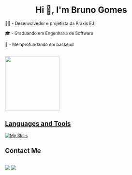 <h1 align="center"> Hi 👋, I'm Bruno Gomes </h1>
   
   <!-- p>👨‍💻 Desenvolvedor da <a href="" target="blank_">Quyro Tech</a></p>  -->

   <!-- <p>💼 CEO da <a href="" target="blank_"></a></p>  -->

   <!-- <p>⚙ Membro da <a href="" target="blank_">LAIA</a></p>  -->

   <p>👨‍💻 - Desenvolvedor e projetista da Praxis EJ</p>
   
   <p>🎓 - Graduando em Engenharia de Software<br></p>

   <p>📒 - Me aprofundando em backend</p>

   <!-- <p>🔠 <a href="">C1 Advanced English Level</a></p> -->

<br>

<div>
   <a href="https://github.com/brunocmg">
   <!-- <img height="180em" src="https://github-readme-stats.vercel.app/api?username=brunocmg&show_icons=true&theme=dracula"/> -->
   <img height="180em" src="https://github-readme-stats.vercel.app/api/top-langs/?username=brunocmg&layout=compact&langs_count=16&theme=dracula"/>
</div>

<h2>Languages ​​and Tools</h2>

[![My Skills](https://skillicons.dev/icons?i=nodejs,express,npm,js,python,mysql,mongodb,git,github,html,css)](https://skillicons.dev)

<!-- [![My Skills](https://skillicons.dev/icons?i=cs,dotnet,python,aws,azure,mysql,postgresql,mongodb,docker,git,github)](https://skillicons.dev) -->

<!-- [![My Skills](https://skillicons.dev/icons?i=python,flask,selenium,aws,azure,mysql,postgresql,mongodb,docker,git,github)](https://skillicons.dev) -->

<!-- <p align="center">
  <a href="https://skillicons.dev">
    <img src="https://skillicons.dev/icons?i=python" />
  </a>
</p> -->

<h2>Contact Me</h2>

<div >
   <br>
   <a href="mailto:brunocmg2006@gmail.com" target="_blank"><img src="https://img.shields.io/badge/Gmail-D14836?style=for-the-badge&logo=gmail&logoColor=white"></a>
   <a href="https://www.linkedin.com/in/brunocmgomes/" target="_blank"><img src="https://img.shields.io/badge/-LinkedIn-%230077B5?style=for-the-badge&logo=linkedin&logoColor=white" target="_blank"></a>
   <!-- <a href="" target="_blank"><img src="https://img.shields.io/badge/website-000000?style=for-the-badge&logo=About.me&logoColor=white"></a>
   <a href="" target="_blank"><img src="https://img.shields.io/badge/Discord-7289DA?style=for-the-badge&logo=discord&logoColor=white" target="_blank"></a>
   <a href="" target="_blank"><img src="https://img.shields.io/badge/-Instagram-%23E4405F?style=for-the-badge&logo=instagram&logoColor=white" target="_blank"></a> -->
</div>

##

<!-- -->
